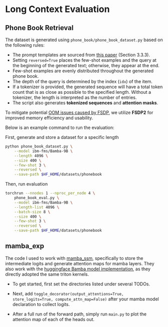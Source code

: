 # Long Context Evaluation

## Phone Book Retrieval

The dataset is generated using `phone_book/phone_book_dataset.py` based on the following rules:

- The prompt templates are sourced from [this paper](https://arxiv.org/abs/2406.07887) (Section 3.3.3).
- Setting `reversed=True` places the few-shot examples and the query at the beginning of the generated text; otherwise, they appear at the end.
- Few-shot examples are evenly distributed throughout the generated phone book.
- The depth of the query is determined by the index (`idx`) of the item.
- If a tokenizer is provided, the generated sequence will have a total token count that is as close as possible to the specified length. Without a tokenizer, the length is interpreted as the number of entries.
- The script also generates **tokenized sequences** and **attention masks**.

To mitigate potential [OOM issues caused by FSDP](https://github.com/huggingface/transformers/issues/30228#issuecomment-2350022762), we utilize **FSDP2** for improved memory efficiency and usability.

Below is an example command to run the evaluation:

First, generate and store a dataset for a specific length

```bash
python phone_book_dataset.py \
    --model ibm-fms/Bamba-9B \
    --length 4096 \
    --size 400 \
    --few-shot 3 \
    --reversed \
    --save-path $HF_HOME/datasets/phonebook
```

Then, run evaluation

```bash
torchrun --nnodes 1 --nproc_per_node 4 \
    phone_book_eval.py \
    --model ibm-fms/Bamba-9B \
    --length-list 4096 \
    --batch-size 8 \
    --size 400 \
    --few-shot 3 \
    --reversed \
    --save-path $HF_HOME/datasets/phonebook
```





## mamba_exp

The code I used to work with [mamba_ssm](https://github.com/state-spaces/mamba), specifically to store the intermediate logits and generate attention maps for mamba layers. They also work with the [huggingface Bamba model implementation](https://github.com/huggingface/transformers/tree/main/src/transformers/models/bamba), as they directly adopted the same triton kernels. 

* To get started, first set the directories listed under several TODOs.

* Next, add `toggle_decorator(output_attentions=True, store_logits=True, compute_attn_map=False)` after your mamba model declaration to collect logits. 

* After a full run of the forward path, simply run `main.py` to plot the attention map of each of the heads out. 